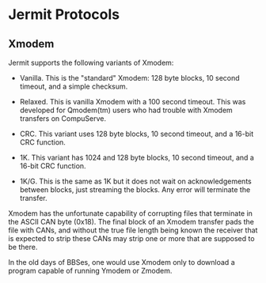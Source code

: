 Jermit Protocols
================

Xmodem
------

Jermit supports the following variants of Xmodem:

* Vanilla.  This is the "standard" Xmodem: 128 byte blocks, 10 second
  timeout, and a simple checksum.

* Relaxed.  This is vanilla Xmodem with a 100 second timeout.  This
  was developed for Qmodem(tm) users who had trouble with Xmodem
  transfers on CompuServe.

* CRC.  This variant uses 128 byte blocks, 10 second timeout, and a
  16-bit CRC function.

* 1K.  This variant has 1024 and 128 byte blocks, 10 second timeout,
  and a 16-bit CRC function.

* 1K/G.  This is the same as 1K but it does not wait on
  acknowledgements between blocks, just streaming the blocks.  Any
  error will terminate the transfer.

Xmodem has the unfortunate capability of corrupting files that
terminate in the ASCII CAN byte (0x18).  The final block of an Xmodem
transfer pads the file with CANs, and without the true file length
being known the receiver that is expected to strip these CANs may
strip one or more that are supposed to be there.

In the old days of BBSes, one would use Xmodem only to download a
program capable of running Ymodem or Zmodem.
